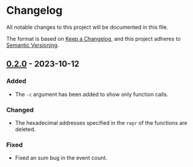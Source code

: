 # Changelog

All notable changes to this project will be documented in this file.

The format is based on [Keep a Changelog](https://keepachangelog.com/en/1.0.0/), and
this project adheres to [Semantic Versioning](https://semver.org/spec/v2.0.0.html).

## [0.2.0] - 2023-10-12

### Added

- The `-c` argument has been added to show only function calls.

### Changed

- The hexadecimal addresses specified in the `repr` of the functions are deleted.

### Fixed

- Fixed an sum bug in the event count.

[0.2.0]: https://github.com/furkanonder/akarsu/releases/tag/0.2.0
